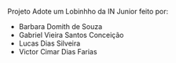 Projeto Adote um Lobinhho da IN Junior feito por:

- Barbara Domith de Souza
- Gabriel Vieira Santos Conceição
- Lucas Dias Silveira
- Victor Cimar Dias Farias
